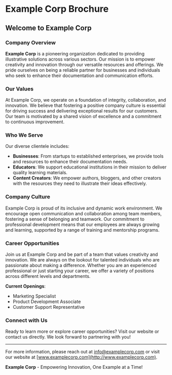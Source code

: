 # Example Corp Brochure

## Welcome to Example Corp

### Company Overview
**Example Corp** is a pioneering organization dedicated to providing illustrative solutions across various sectors. Our mission is to empower creativity and innovation through our versatile resources and offerings. We pride ourselves on being a reliable partner for businesses and individuals who seek to enhance their documentation and communication efforts.

### Our Values
At Example Corp, we operate on a foundation of integrity, collaboration, and innovation. We believe that fostering a positive company culture is essential for driving success and delivering exceptional results for our customers. Our team is motivated by a shared vision of excellence and a commitment to continuous improvement.

### Who We Serve
Our diverse clientele includes:
- **Businesses**: From startups to established enterprises, we provide tools and resources to enhance their documentation needs.
- **Educators**: We support educational institutions in their mission to deliver quality learning materials.
- **Content Creators**: We empower authors, bloggers, and other creators with the resources they need to illustrate their ideas effectively.

### Company Culture
Example Corp is proud of its inclusive and dynamic work environment. We encourage open communication and collaboration among team members, fostering a sense of belonging and teamwork. Our commitment to professional development means that our employees are always growing and learning, supported by a range of training and mentorship programs.

### Career Opportunities
Join us at Example Corp and be part of a team that values creativity and innovation. We are always on the lookout for talented individuals who are passionate about making a difference. Whether you are an experienced professional or just starting your career, we offer a variety of positions across different levels and departments.

**Current Openings**:
- Marketing Specialist
- Product Development Associate
- Customer Support Representative

### Connect with Us
Ready to learn more or explore career opportunities? Visit our website or contact us directly. We look forward to partnering with you!

---

For more information, please reach out at [info@examplecorp.com](mailto:info@examplecorp.com) or visit our website at [www.examplecorp.com](http://www.examplecorp.com). 

**Example Corp** - Empowering Innovation, One Example at a Time!
